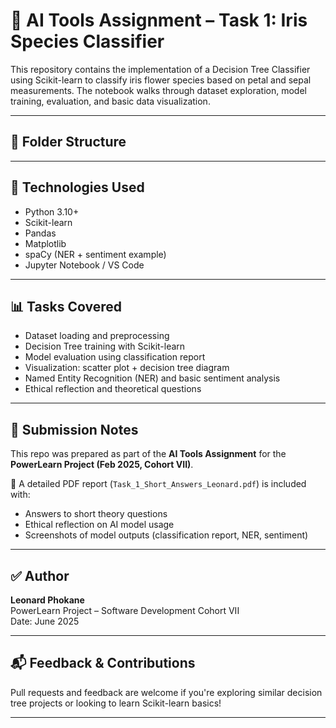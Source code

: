 # 🌼 AI Tools Assignment – Task 1: Iris Species Classifier

This repository contains the implementation of a Decision Tree Classifier using Scikit-learn to classify iris flower species based on petal and sepal measurements. The notebook walks through dataset exploration, model training, evaluation, and basic data visualization.

---

## 📁 Folder Structure


---

## 🧪 Technologies Used

- Python 3.10+
- Scikit-learn
- Pandas
- Matplotlib
- spaCy (NER + sentiment example)
- Jupyter Notebook / VS Code

---

## 📊 Tasks Covered

- Dataset loading and preprocessing
- Decision Tree training with Scikit-learn
- Model evaluation using classification report
- Visualization: scatter plot + decision tree diagram
- Named Entity Recognition (NER) and basic sentiment analysis
- Ethical reflection and theoretical questions

---

## 📄 Submission Notes

This repo was prepared as part of the **AI Tools Assignment** for the **PowerLearn Project (Feb 2025, Cohort VII)**.

📎 A detailed PDF report (`Task_1_Short_Answers_Leonard.pdf`) is included with:
- Answers to short theory questions  
- Ethical reflection on AI model usage  
- Screenshots of model outputs (classification report, NER, sentiment)

---

## ✅ Author

**Leonard Phokane**  
PowerLearn Project – Software Development Cohort VII  
Date: June 2025

---

## 📬 Feedback & Contributions

Pull requests and feedback are welcome if you're exploring similar decision tree projects or looking to learn Scikit-learn basics!

---

